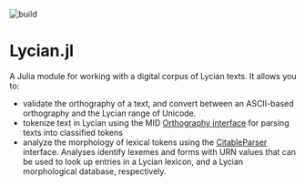 ![build](https://github.com/neelsmith/Lycian.jl/actions/workflows/Documentation.yml/badge.svg)


# Lycian.jl

A Julia module for working with a digital corpus of Lycian texts.  It allows you to:

- validate the orthography of a text, and convert between an ASCII-based orthography and the Lycian range of Unicode.
- tokenize text in Lycian using the MID [Orthography interface](https://hcmid.github.io/Orthography.jl/stable/) for parsing texts into classified tokens
- analyze the morphology of lexical tokens using the [CitableParser](https://neelsmith.github.io/CitableParserBuilder.jl/stable/) interface.  Analyses identify lexemes and forms with URN values that can be used to look up entries in a Lycian lexicon, and a Lycian morphological database, respectively.
